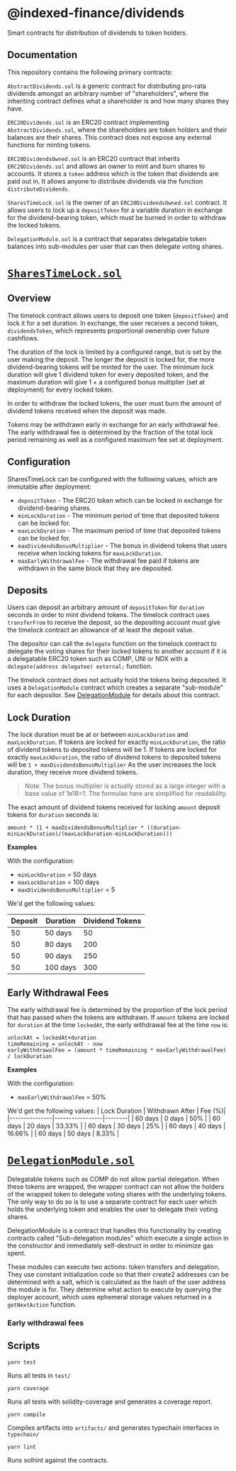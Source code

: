 # @indexed-finance/dividends

Smart contracts for distribution of dividends to token holders.

## Documentation

This repository contains the following primary contracts:

`AbstractDividends.sol` is a generic contract for distributing pro-rata dividends amongst an arbitrary number of "shareholders", where the inheriting contract defines what a shareholder is and how many shares they have.

`ERC20Dividends.sol` is an ERC20 contract implementing `AbstractDividends.sol`, where the shareholders are token holders and their balances are their shares. This contract does not expose any external functions for minting tokens.

`ERC20DividendsOwned.sol` is an ERC20 contract that inherits `ERC20Dividends.sol` and allows an owner to mint and burn shares to accounts. It stores a `token` address which is the token that dividends are paid out in. It allows anyone to distribute dividends via the function `distributeDividends`.

`SharesTimeLock.sol` is the owner of an `ERC20DividendsOwned.sol` contract. It allows users to lock up a `depositToken` for a variable duration in exchange for the dividend-bearing token, which must be burned in order to withdraw the locked tokens.

`DelegationModule.sol` is a contract that separates delegatable token balances into sub-modules per user that can then delegate voting shares.

# [`SharesTimeLock.sol`](./contracts/SharesTimeLock.sol)

## Overview

The timelock contract allows users to deposit one token (`depositToken`) and lock it for a set duration. In exchange, the user receives a second token, `dividendsToken`, which represents proportional ownership over future cashflows.

The duration of the lock is limited by a configured range, but is set by the user making the deposit. The longer the deposit is locked for, the more dividend-bearing tokens will be minted for the user. The minimum lock duration will give 1 dividend token for every deposited token, and the maximum duration will give 1 + a configured bonus multiplier (set at deployment) for every locked token.

In order to withdraw the locked tokens, the user must burn the amount of dividend tokens received when the deposit was made.

Tokens may be withdrawn early in exchange for an early withdrawal fee. The early withdrawal fee is determined by the fraction of the total lock period remaining as well as a configured maximum fee set at deployment.

## Configuration

SharesTimeLock can be configured with the following values, which are immutable after deployment:
- `depositToken` - The ERC20 token which can be locked in exchange for dividend-bearing shares.
- `minLockDuration` - The minimum period of time that deposited tokens can be locked for.
- `maxLockDuration` - The maximum period of time that deposited tokens can be locked for.
- `maxDividendsBonusMultiplier` - The bonus in dividend tokens that users receive when locking tokens for `maxLockDuration`.
- `maxEarlyWithdrawalFee` - The withdrawal fee paid if tokens are withdrawn in the same block that they are deposited.

## Deposits

Users can deposit an arbitrary amount of `depositToken` for `duration` seconds in order to mint dividend tokens. The timelock contract uses `transferFrom` to receive the deposit, so the depositing account must give the timelock contract an allowance of at least the deposit value.

The depositor can call the `delegate` function on the timelock contract to delegate the voting shares for their locked tokens to another account if it is a delegatable ERC20 token such as COMP, UNI or NDX with a `delegate(address delegatee) external;` function.

The timelock contract does not actually hold the tokens being deposited. It uses a `DelegationModule` contract which creates a separate "sub-module" for each depositor. See [DelegationModule](#delegationmodulesol) for details about this contract.

## Lock Duration

The lock duration must be at or between `minLockDuration` and `maxLockDuration`. If tokens are locked for exactly `minLockDuration`, the ratio of dividend tokens to deposited tokens will be 1. If tokens are locked for exactly `maxLockDuration`, the ratio of dividend tokens to deposited tokens will be `1 + maxDividendsBonusMultiplier` As the user increases the lock duration, they receive more dividend tokens.

> Note: The bonus multiplier is actually stored as a large integer with a base value of 1e18=1. The formulae here are simplified for readability.

The exact amount of dividend tokens received for locking `amount` deposit tokens for `duration` seconds is:

`amount * (1 + maxDividendsBonusMultiplier * ((duration-minLockDuration)/(maxLockDuration-minLockDuration)))`

**Examples**

With the configuration:
- `minLockDuration` = 50 days
- `maxLockDuration` = 100 days
- `maxDividendsBonusMultiplier` = 5

We'd get the following values:

| Deposit | Duration | Dividend Tokens |
|---------|----------|-----------------|
| 50      | 50 days  | 50              |
| 50      | 80 days  | 200             |
| 50      | 90 days  | 250             |
| 50      | 100 days | 300             |

## Early Withdrawal Fees
The early withdrawal fee is determined by the proportion of the lock period that has passed when the tokens are withdrawn. If `amount` tokens are locked for `duration` at the time `lockedAt`, the early withdrawal fee at the time `now` is:
```
unlockAt = lockedAt+duration
timeRemaining = unlockAt - now
earlyWithdrawalFee = (amount * timeRemaining * maxEarlyWithdrawalFee) / lockDuration
```

**Examples**

With the configuration:
- `maxEarlyWithdrawalFee` = 50%

We'd get the following values:
| Lock Duration | Withdrawn After | Fee (%)|
|---------------|-----------------|--------|
| 60 days       | 0 days          | 50%    |
| 60 days       | 20 days         | 33.33% |
| 60 days       | 30 days         | 25%    |
| 60 days       | 40 days         | 16.66% |
| 60 days       | 50 days         | 8.33%  |

# [`DelegationModule.sol`](./contracts/base/DelegationModule.sol)

Delegatable tokens such as COMP do not allow partial delegation. When these tokens are wrapped, the wrapper contract can not allow the holders of the wrapped token to delegate voting shares with the underlying tokens. The only way to do so is to use a separate contract for each user which holds the underlying token and enables the user to delegate their voting shares.

DelegationModule is a contract that handles this functionality by creating contracts called "Sub-delegation modules" which execute a single action in the constructor and immediately self-destruct in order to minimize gas spent.

These modules can execute two actions: token transfers and delegation. They use constant initialization code so that their create2 addresses can be determined with a salt, which is calculated as the hash of the user address the module is for. They determine what action to execute by querying the deployer account, which uses ephemeral storage values returned in a `getNextAction` function.

### Early withdrawal fees

## Scripts

`yarn test`

Runs all tests in `test/`

`yarn coverage`

Runs all tests with solidity-coverage and generates a coverage report.

`yarn compile`

Compiles artifacts into `artifacts/` and generates typechain interfaces in `typechain/`

`yarn lint`

Runs solhint against the contracts.
